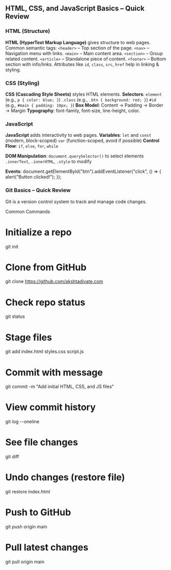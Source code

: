 ## HTML, CSS, and JavaScript Basics – Quick Review

### HTML (Structure)

**HTML (HyperText Markup Language)** gives structure to web pages.
Common semantic tags:
`<header>` – Top section of the page.
`<nav>` – Navigation menu with links.
`<main>` – Main content area.
`<section>` – Group related content.
`<article>` – Standalone piece of content.
`<footer>` – Bottom section with info/links.
Attributes like `id`, `class`, `src`, `href` help in linking & styling.

### CSS (Styling)

**CSS (Cascading Style Sheets)** styles HTML elements.
**Selectors**:
`element` (e.g., `p { color: blue; }`)
`.class` (e.g., `.btn { background: red; }`)
`#id` (e.g., `#main { padding: 10px; }`)
**Box Model**:
Content → Padding → Border → Margin
**Typography**: font-family, font-size, line-height, color.

### JavaScript

**JavaScript** adds interactivity to web pages.
**Variables**:
`let` and `const` (modern, block-scoped)
`var` (function-scoped, avoid if possible)
**Control Flow**: `if`, `else`, `for`, `while`

**DOM Manipulation**:
`document.querySelector()` to select elements
`.innerText`, `.innerHTML`, `.style` to modify

**Events**:
document.getElementById("btn").addEventListener("click", () => {
alert("Button clicked!");
});

### Git Basics – Quick Review

Git is a version control system to track and manage code changes.

Common Commands

# Initialize a repo

git init

# Clone from GitHub

git clone https://github.com/akshtadivate.com

# Check repo status

git status

# Stage files

git add index.html styles.css script.js

# Commit with message

git commit -m "Add initial HTML, CSS, and JS files"

# View commit history

git log --oneline

# See file changes

git diff

# Undo changes (restore file)

git restore index.html

# Push to GitHub

git push origin main

# Pull latest changes

git pull origin main
